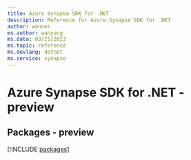 ```yaml
---
title: Azure Synapse SDK for .NET
description: Reference for Azure Synapse SDK for .NET
author: wonner
ms.author: wanyang
ms.data: 03/21/2023
ms.topic: reference
ms.devlang: dotnet
ms.service: synapse
---
```

# Azure Synapse SDK for .NET - preview
## Packages - preview
[!INCLUDE [packages](synapse-index.md)]